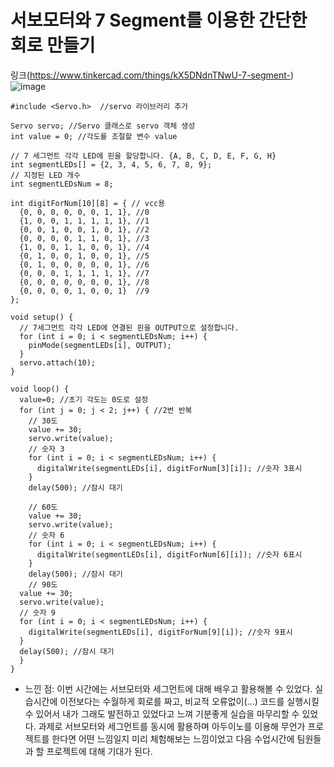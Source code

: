 # 서보모터와 7 Segment를 이용한 간단한 회로 만들기

링크(https://www.tinkercad.com/things/kX5DNdnTNwU-7-segment-)
![image](https://github.com/sejongsmarcle/2024_Spring_SMARCLE_Snaegi_Study/assets/156187016/ceb8f91e-bb17-4a94-80cd-6a0c14b59dfa)

```
#include <Servo.h>  //servo 라이브러리 추가

Servo servo; //Servo 클래스로 servo 객체 생성
int value = 0; //각도를 조절할 변수 value

// 7 세그먼트 각각 LED에 핀을 할당합니다. {A, B, C, D, E, F, G, H}
int segmentLEDs[] = {2, 3, 4, 5, 6, 7, 8, 9};
// 지정된 LED 개수
int segmentLEDsNum = 8;

int digitForNum[10][8] = { // vcc용
  {0, 0, 0, 0, 0, 0, 1, 1}, //0
  {1, 0, 0, 1, 1, 1, 1, 1}, //1
  {0, 0, 1, 0, 0, 1, 0, 1}, //2
  {0, 0, 0, 0, 1, 1, 0, 1}, //3
  {1, 0, 0, 1, 1, 0, 0, 1}, //4
  {0, 1, 0, 0, 1, 0, 0, 1}, //5
  {0, 1, 0, 0, 0, 0, 0, 1}, //6
  {0, 0, 0, 1, 1, 1, 1, 1}, //7
  {0, 0, 0, 0, 0, 0, 0, 1}, //8
  {0, 0, 0, 0, 1, 0, 0, 1}  //9
};

void setup() {
  // 7세그먼트 각각 LED에 연결된 핀을 OUTPUT으로 설정합니다.
  for (int i = 0; i < segmentLEDsNum; i++) {
    pinMode(segmentLEDs[i], OUTPUT);
  }
  servo.attach(10);
}

void loop() {
  value=0; //초기 각도는 0도로 설정
  for (int j = 0; j < 2; j++) { //2번 반복
    // 30도
    value += 30;		
    servo.write(value);
    // 숫자 3
    for (int i = 0; i < segmentLEDsNum; i++) {
      digitalWrite(segmentLEDs[i], digitForNum[3][i]); //숫자 3표시
    }
    delay(500); //잠시 대기
    
    // 60도
    value += 30;
    servo.write(value);
    // 숫자 6
    for (int i = 0; i < segmentLEDsNum; i++) {
      digitalWrite(segmentLEDs[i], digitForNum[6][i]); //숫자 6표시
    }
    delay(500); //잠시 대기
    // 90도
  value += 30;
  servo.write(value);
  // 숫자 9
  for (int i = 0; i < segmentLEDsNum; i++) {
    digitalWrite(segmentLEDs[i], digitForNum[9][i]); //숫자 9표시
  }
  delay(500); //잠시 대기
  }
}
```
 - 느낀 점:
   이번 시간에는 서브모터와 세그먼트에 대해 배우고 활용해볼 수 있었다. 실습시간에 이전보다는 수월하게 회로를 짜고, 비교적 오류없이(...) 코드를 실행시킬 수 있어서 내가 그래도 발전하고 있었다고 느껴 기분좋게 실습을 마무리할 수 있었다.
   과제로 서브모터와 세그먼트를 동시에 활용하며 아두이노를 이용해 무언가 프로젝트를 한다면 어떤 느낌일지 미리 체험해보는 느낌이었고 다음 수업시간에 팀원들과 할 프로젝트에 대해 기대가 된다.  
